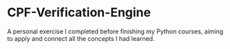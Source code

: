 # CPF-Verification-Engine
A personal exercise I completed before finishing my Python courses, aiming to apply and connect all the concepts I had learned.
